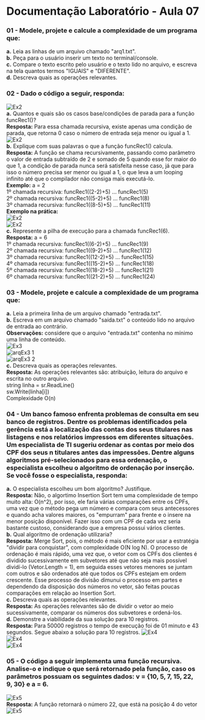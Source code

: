 # Documentação Laboratório - Aula 07

### 01 - Modele, projete e calcule a complexidade de um programa que:
**a.** Leia as linhas de um arquivo chamado "arq1.txt".  
**b.** Peça para o usuário inserir um texto no terminal/console.  
**c.** Compare o texto escrito pelo usuário e o texto lido no arquivo, e escreva na tela quantos termos "IGUAIS" e "DIFERENTE".  
**d.** Descreva quais as operações relevantes.   

### 02 - Dado o código a seguir, responda:
![Ex2](https://user-images.githubusercontent.com/97108963/197843649-21904d7c-529d-47b1-84e8-899313a555a3.PNG)  
**a.** Quantos e quais são os casos base/condições de parada para a função funcRec1()?  
**Resposta:** Para essa chamada recursiva, existe apenas uma condição de parada, que retorna 0 caso o número de entrada seja menor ou igual a 1.  
![Ex2](https://user-images.githubusercontent.com/97108963/197845231-f7ec6e4b-5f31-47ef-8381-0b12f6853b7a.PNG)    
**b.** Explique com suas palavras o que a função funcRec1() calcula.  
**Resposta:** A função se chama recursivamente, passando como parâmetro o valor de entrada subtraído de 2 e somado de 5 quando esse for maior do que 1, a condição de parada nunca será satisfeita nesse caso, já que para isso o número precisa ser menor ou igual a 1, o que leva a um looping infinito até que o compilador não consiga mais executá-lo.  
**Exemplo:** a = 2  
1º chamada recursiva: funcRec1((2-2)+5) ... funcRec1(5)  
2º chamada recursiva: funcRec1((5-2)+5) ... funcRec1(8)  
3º chamada recursiva: funcRec1((8-5)+5) ... funcRec1(11)  
**Exemplo na prática:**  
![Ex2](https://user-images.githubusercontent.com/97108963/198042500-fe0863cc-5038-42e8-8080-4408c8568cb2.PNG)  
![Ex2](https://user-images.githubusercontent.com/97108963/198042497-2a74d32b-a12c-41a8-a87a-af0091d3bc5d.PNG)  
**c.** Represente a pilha de execução para a chamada funcRec1(6).  
**Resposta:** a = 6  
1º chamada recursiva: funcRec1((6-2)+5) ... funcRec1(9)   
2º chamada recursiva: funcRec1((9-2)+5) ... funcRec1(12)  
3º chamada recursiva: funcRec1((12-2)+5) ... funcRec1(15)  
4º chamada recursiva: funcRec1((15-2)+5) ... funcRec1(18)  
5º chamada recursiva: funcRec1((18-2)+5) ... funcRec1(21)  
6º chamada recursiva: funcRec1((21-2)+5) ... funcRec1(24)  

### 03 - Modele, projete e calcule a complexidade de um programa que:
**a.** Leia a primeira linha de um arquivo chamado "entrada.txt".  
**b.** Escreva em um arquivo chamado "saida.txt" o conteúdo lido no arquivo de entrada ao contrário.  
**Observações:** considere que o arquivo "entrada.txt" contenha no mínimo uma linha de conteúdo.  
![Ex3](https://user-images.githubusercontent.com/97108963/197834072-bdc2d019-dd73-4302-85ba-8e650a279893.PNG)  
![arqEx3 1](https://user-images.githubusercontent.com/97108963/197834076-a14a6882-f7f1-4be1-b58e-65ad56f0b5b2.PNG)  
![arqEx3 2](https://user-images.githubusercontent.com/97108963/197834078-bc3122fe-f0ac-4267-828a-02980fa6200a.PNG)  
**c.** Descreva quais as operações relevantes.    
**Resposta:** As operações relevantes são: atribuição, leitura do arquivo e escrita no outro arquivo.   
string linha = sr.ReadLine()  
sw.Write(linha[i])  
Complexidade O(n)  

### 04 - Um banco famoso enfrenta problemas de consulta em seu banco de registros. Dentre os problemas identificados pela gerência está a localização das contas dos seus titulares nas listagens e nos relatórios impressos em diferentes situações. Um especialista de TI sugeriu ordenar as contas por meio dos CPF dos seus n titulares antes das impressões. Dentre alguns algoritmos pré-selecionados para essa ordenação, o especialista escolheu o algoritmo de ordenação por inserção. Se você fosse o especialista, responda:
**a.** O especialista escolheu um bom algoritmo? Justifique.  
**Resposta:** Não, o algortimo Insertion Sort tem uma complexidade de tempo muito alta: O(n^2), por isso, ele faria várias comparações entre os CPFs, uma vez que o método pega um número e compara com seus antecessores e quando acha valores maiores, os "empurram" para frente e o insere na menor posição disponível. Fazer isso com um CPF de cada vez seria bastante custoso, considerando que a empresa possui vários clientes.  
**b.** Qual algoritmo de ordenação utilizaria?  
**Resposta:** Merge Sort, pois, o método é mais eficiente por usar a estratégia "dividir para conquistar", com complexidade O(N log N). O processo de ordenação é mais rápido, uma vez que, o vetor com os CPFs dos clientes é dividido sucessivamente em subvetores até que não seja mais possível dividí-lo (Vetor.Length = 1), em seguida esses vetores menores se juntam com outros e são ordenados até que todos os CPFs estejam em ordem crescente. Esse processo de divisão dimunui o processo em partes e dependendo da disposição dos números no vetor, são feitas poucas comparações em relação ao Insertion Sort.  
**c.** Descreva quais as operações relevantes.  
**Resposta:** As operações relevantes são de dividir o vetor ao meio sucessivamente, comparar os números dos subvetores e ordená-los.  
**d.** Demonstre a viabilidade da sua solução para 10 registros.  
**Resposta:** Para 50000 registros o tempo de execução foi de 01 minuto e 43 segundos. Segue abaixo a solução para 10 registros.
![Ex4](https://user-images.githubusercontent.com/97108963/198063908-35875572-f410-4d45-9192-091fc4fcb004.png)  
![Ex4](https://user-images.githubusercontent.com/97108963/198062923-26c059e4-6e47-4018-8ee2-e675b48ff193.PNG)  
![Ex4](https://user-images.githubusercontent.com/97108963/198062925-546a5cb8-7d73-440b-aee0-5981e78ee756.PNG)  

### 05 - O código a seguir implementa uma função recursiva. Analise-o e indique o que será retornado pela função, caso os parâmetros possuam os seguintes dados: v = {10, 5, 7, 15, 22, 9, 30} e a = 6.
![Ex5](https://user-images.githubusercontent.com/97108963/198041848-d4078d3a-e3eb-4ebd-b210-c503cc847558.PNG)  
**Resposta:** A função retornará o número 22, que está na posição 4 do vetor  
![Ex5](https://user-images.githubusercontent.com/97108963/198055123-151b64a7-9339-4a6e-9084-5dbd1bb06e68.PNG)  

